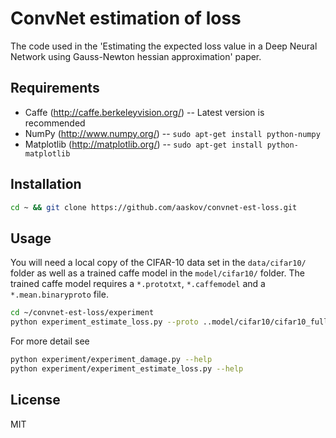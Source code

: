 ConvNet estimation of loss
=============
The code used in the 'Estimating the expected loss value in a Deep Neural Network using Gauss-Newton hessian approximation' paper.

Requirements
-----
* Caffe (http://caffe.berkeleyvision.org/) -- Latest version is recommended
* NumPy (http://www.numpy.org/) -- `sudo apt-get install python-numpy`
* Matplotlib (http://matplotlib.org/) -- `sudo apt-get install python-matplotlib`

Installation
-----
```bash
cd ~ && git clone https://github.com/aaskov/convnet-est-loss.git
```

Usage
-----
You will need a local copy of the CIFAR-10 data set in the `data/cifar10/` folder as well as a trained caffe model in the `model/cifar10/` folder. The trained caffe model requires a `*.prototxt`, `*.caffemodel` and a `*.mean.binaryproto` file.
```bash
cd ~/convnet-est-loss/experiment
python experiment_estimate_loss.py --proto ..model/cifar10/cifar10_full.prototxt --model ..model/cifar10/cifar10_full_iter_100000.caffemodel.h5 --meanfile ..model/cifar10/mean.binaryproto --data ..data/cifar10/cifar10_train_lmdb/ --layer conv1
```
For more detail see
```bash
python experiment/experiment_damage.py --help
python experiment/experiment_estimate_loss.py --help
```

License
-----
MIT
